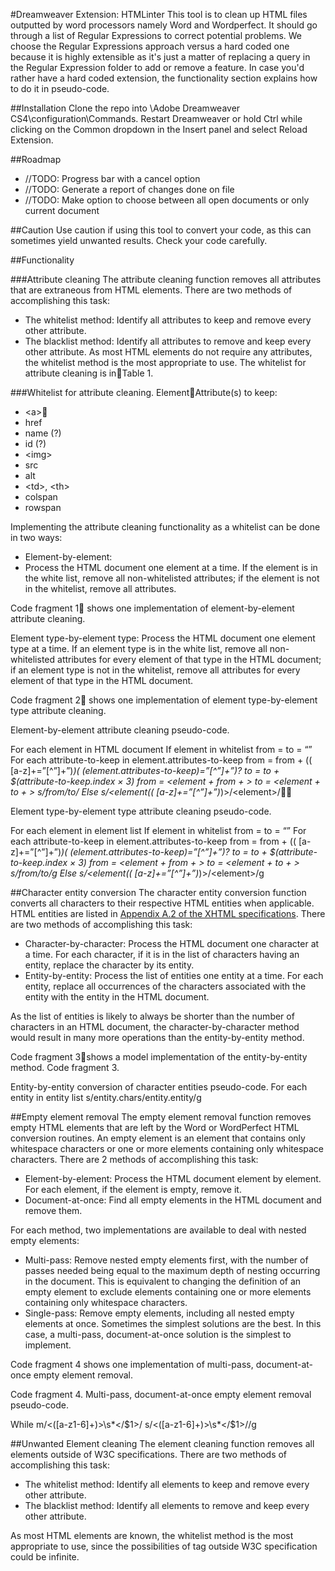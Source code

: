 #Dreamweaver Extension: HTMLinter
This tool is to clean up HTML files outputted by word processors namely Word and Wordperfect. It should go through a list of Regular Expressions to correct potential problems. We choose the Regular Expressions approach versus a hard coded one because it is highly extensible as it's just a matter of replacing a query in the Regular Expression folder to add or remove a feature. In case you'd rather have a hard coded extension, the functionality section explains how to do it in pseudo-code.

##Installation
Clone the repo into \Adobe Dreamweaver CS4\configuration\Commands. Restart Dreamweaver or hold Ctrl while clicking on the Common dropdown in the Insert panel and select Reload Extension.

##Roadmap
* //TODO: Progress bar with a cancel option
* //TODO: Generate a report of changes done on file
* //TODO: Make option to choose between all open documents or only current document

##Caution
Use caution if using this tool to convert your code, as this can sometimes yield unwanted results. Check your code carefully.

##Functionality

###Attribute cleaning
The attribute cleaning function removes all attributes that are extraneous from HTML elements. There are two methods of accomplishing this task:
* The whitelist method: Identify all attributes to keep and remove every other attribute.
* The blacklist method: Identify all attributes to remove and keep every other attribute.
As most HTML elements do not require any attributes, the whitelist method is the most appropriate to use. The whitelist for attribute cleaning is inTable 1.

###Whitelist for attribute cleaning.
ElementAttribute(s) to keep:
* &lt;a&gt;
 * href
 * name (?)
 * id (?)
* &lt;img&gt;
 * src
 * alt
* &lt;td&gt;, &lt;th&gt;
 * colspan
 * rowspan

Implementing the attribute cleaning functionality as a whitelist can be done in two ways:
* Element-by-element: 
 * Process the HTML document one element at a time. If the element is in the white list, remove all non-whitelisted attributes; if the element is not in the whitelist, remove all attributes. 

Code fragment 1 shows one implementation of element-by-element attribute cleaning.

Element type-by-element type: Process the HTML document one element type at a time. If an element type is in the white list, remove all non-whitelisted attributes for every element of that type in the HTML document; if an element type is not in the whitelist, remove all attributes for every element of that type in the HTML document.

Code fragment 2 shows one implementation of element type-by-element type attribute cleaning.

Element-by-element attribute cleaning pseudo-code.

For each element in HTML document
 If element in whitelist
  from = to = “”
  For each attribute-to-keep in element.attributes-to-keep
   from = from + (( [a-z]+=”[^”]+”)*)( (element.attributes-to-keep)=”[^”]+”)?
   to = to + $(attribute-to-keep.index × 3)
   from = &lt;element + from + &gt;
   to = &lt;element + to + &gt;
   s/from/to/
 Else
  s/&lt;element(( [a-z]+=”[^”]+”)*)&gt;/&lt;element&gt;/
 
Element type-by-element type attribute cleaning pseudo-code.

For each element in element list
 If element in whitelist
  from = to = “”
  For each attribute-to-keep in element.attributes-to-keep
   from = from + (( [a-z]+=”[^”]+”)*)( (element.attributes-to-keep)=”[^”]+”)?
   to = to + $(attribute-to-keep.index × 3)
   from = &lt;element + from + &gt;
   to = &lt;element + to + &gt;
   s/from/to/g
 Else
  s/&lt;element(( [a-z]+=”[^”]+”)*)&gt;/&lt;element&gt;/g

##Character entity conversion
The character entity conversion function converts all characters to their respective HTML entities when applicable. HTML entities are listed in [Appendix A.2 of the XHTML specifications]("http://www.w3.org/TR/xhtml1/"). There are two methods of accomplishing this task:
* Character-by-character: Process the HTML document one character at a time. For each character, if it is in the list of characters having an entity, replace the character by its entity.
* Entity-by-entity: Process the list of entities one entity at a time. For each entity, replace all occurrences of the characters associated with the entity with the entity in the HTML document.

As the list of entities is likely to always be shorter than the number of characters in an HTML document, the character-by-character method would result in many more operations than the entity-by-entity method.

Code fragment 3shows a model implementation of the entity-by-entity method.
Code fragment 3.

Entity-by-entity conversion of character entities pseudo-code.
For each entity in entity list
 s/entity.chars/entity.entity/g

##Empty element removal
The empty element removal function removes empty HTML elements that are left by the Word or WordPerfect HTML conversion routines. An empty element is an element that contains only whitespace characters or one or more elements containing only whitespace characters. There are 2 methods of accomplishing this task:
* Element-by-element: Process the HTML document element by element. For each element, if the element is empty, remove it.
* Document-at-once: Find all empty elements in the HTML document and remove them.

For each method, two implementations are available to deal with nested empty elements:
* Multi-pass: Remove nested empty elements first, with the number of passes needed being equal to the maximum depth of nesting occurring in the document. This is equivalent to changing the definition of an empty element to exclude elements containing one or more elements containing only whitespace characters.
* Single-pass: Remove empty elements, including all nested empty elements at once.
Sometimes the simplest solutions are the best. In this case, a multi-pass, document-at-once solution is the simplest to implement.

Code fragment 4 shows one implementation of multi-pass, document-at-once empty element removal.

Code fragment 4. Multi-pass, document-at-once empty element removal pseudo-code.

While m/<([a-z1-6]+)>\s*</$1>/
 s/<([a-z1-6]+)>\s*</$1>//g

##Unwanted Element cleaning
The element cleaning function removes all elements outside of W3C specifications. There are two methods of accomplishing this task:
* The whitelist method: Identify all elements to keep and remove every other attribute.
* The blacklist method: Identify all elements to remove and keep every other attribute.

As most HTML elements are known, the whitelist method is the most appropriate to use, since the possibilities of tag outside W3C specification could be infinite.
